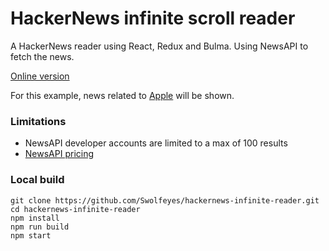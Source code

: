 # HackerNews infinite scroll reader

A HackerNews reader using React, Redux and Bulma.
Using NewsAPI to fetch the news. 

[Online version](https://swolfeyes.github.io/hackernews-infinite-reader/)

For this example, news related to [Apple](https://www.apple.com/) will be shown.

### Limitations

  * NewsAPI developer accounts are limited to a max of 100 results
  * [NewsAPI pricing](https://newsapi.org/pricing)

### Local build
```
git clone https://github.com/Swolfeyes/hackernews-infinite-reader.git
cd hackernews-infinite-reader
npm install
npm run build
npm start
```

